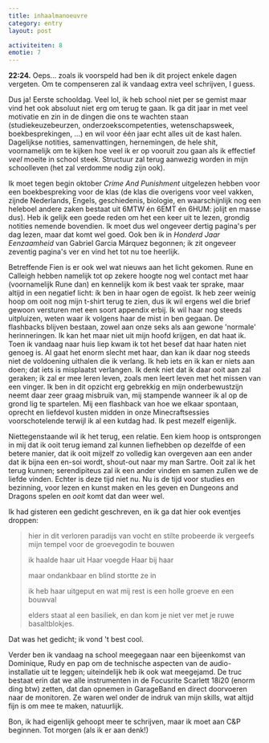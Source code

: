 ```yaml
---
title: inhaalmanoeuvre
category: entry
layout: post

activiteiten: 8
emotie: 7
---
```


**22:24.** Oeps... zoals ik voorspeld had ben ik dit project enkele dagen vergeten. Om te compenseren zal ik vandaag extra veel schrijven, I guess.

Dus ja! Eerste schooldag. Veel lol, ik heb school niet per se gemist maar vind het ook absoluut niet erg om terug te gaan. Ik ga dit jaar in met veel motivatie en zin in de dingen die ons te wachten staan (studiekeuzebeurzen, onderzoekscompetenties, wetenschapsweek, boekbesprekingen, ...) en wil voor één jaar echt alles uit de kast halen. Dagelijkse notities, samenvattingen, hernemingen, de hele shit, voornamelijk om te kijken hoe veel ik er op vooruit zou gaan als ik effectief *veel* moeite in school steek. Structuur zal terug aanwezig worden in mijn schoolleven (het zal verdomme nodig zijn ook).

Ik moet tegen begin oktober *Crime And Punishment* uitgelezen hebben voor een boekbespreking voor de klas (de klas die overigens voor veel vakken, zijnde Nederlands, Engels, geschiedenis, biologie, en waarschijnlijk nog een heleboel andere zaken bestaat uit 6MTW én 6EMT én 6HUM: jolijt en masse dus). Heb ik gelijk een goede reden om het een keer uit te lezen, grondig notities nemende bovendien. Ik moet dus wel ongeveer dertig pagina's per dag lezen, maar dat komt wel goed. Ook ben ik in *Honderd Jaar Eenzaamheid* van Gabriel Garcia Márquez begonnen; ik zit ongeveer zeventig pagina's ver en vind het tot nu toe heerlijk.

Betreffende Fien is er ook wel wat nieuws aan het licht gekomen. Rune en Calleigh hebben namelijk tot op zekere hoogte nog wel contact met haar (voornamelijk Rune dan) en kennelijk kom ik best vaak ter sprake, maar altijd in een negatief licht: ík ben in haar ogen de egoïst. Ik heb zeer weinig hoop om ooit nog mijn t-shirt terug te zien, dus ik wil ergens wel die brief gewoon versturen met een soort appendix erbij. Ik wil haar nog steeds uitpluizen, weten waar ik volgens haar de mist in ben gegaan. De flashbacks blijven bestaan, zowel aan onze seks als aan gewone 'normale' herinneringen. Ik kan het maar niet uit mijn hoofd krijgen, en dat haat ik. Toen ik vandaag naar huis liep kwam ik tot het besef dat haar haten niet genoeg is. Al gaat het enorm slecht met haar, dan kan ik daar nog steeds niet de voldoening uithalen die ik verlang. Ik heb iets en ik kan er niets aan doen; dat iets is misplaatst verlangen. Ik denk niet dat ik daar ooit aan zal geraken; ik zal er mee leren leven, zoals men leert leven met het missen van een vinger. Ik ben in dit opzicht erg gebrekkig en mijn onderbewustzijn neemt daar zeer graag misbruik van, mij stampende wanneer ik al op de grond lig te spartelen. Mij een flashback van hoe we elkaar spontaan, oprecht en liefdevol kusten midden in onze Minecraftsessies voorschotelende terwijl ik al een kutdag had. Ik pest mezelf eigenlijk.

Niettegenstaande wil ik het terug, een relatie. Een kiem hoop is ontsprongen in mij dat ik ooit terug iemand zal kunnen liefhebben op dezelfde of een betere manier, dat ik ooit mijzelf zo volledig kan overgeven aan een ander dat ik bijna een en-soi wordt, shout-out naar my man Sartre. Ooit zal ik het terug kunnen; serendipiteus zal ik een ander vinden en samen zullen we de liefde vinden. Echter is deze tijd niet nu. Nu is de tijd voor studies en bezinning, voor lezen en kunst maken en les geven en Dungeons and Dragons spelen en *ooit* komt dat dan weer wel.

Ik had gisteren een gedicht geschreven, en ik ga dat hier ook eventjes droppen:

> hier in dit verloren paradijs van vocht en stilte
> probeerde ik vergeefs
> mijn tempel voor de groevegodin te bouwen
>
> ik haalde haar uit Haar
> voegde Haar bij haar
>
> maar ondankbaar en blind
> stortte ze in
>
> ik heb haar uitgeput
> en wat mij rest
> is een holle groeve
> en een bouwval
>
> elders staat al een basiliek,
> en dan kom je niet ver
> met je ruwe basaltblokjes.

Dat was het gedicht; ik vond 't best cool.

Verder ben ik vandaag na school meegegaan naar een bijeenkomst van Dominique, Rudy en pap om de technische aspecten van de audio-installatie uit te leggen; uiteindelijk heb ik ook wat meegejamd. De truc bestaat erin dat we alle instrumenten in de Focusrite Scarlett 18i20 (enorm ding btw) zetten, dat dan opnemen in GarageBand en direct doorvoeren naar de monitoren. Ze waren wel onder de indruk van mijn skills, wat altijd fijn is om mee te maken, natuurlijk.

Bon, ik had eigenlijk gehoopt meer te schrijven, maar ik moet aan C&P beginnen. Tot morgen (als ik er aan denk!)